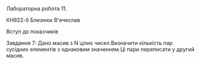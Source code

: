 Лабораторна робота 11. 

КН922-б Близнюк В'ячеслав

Вступ до показчиків

Завдання 7: Дано масив з N цілих чисел.Визначити кількість пар сусідних елементів з однаковим значенням.Ці пари переписати у другий масив.
